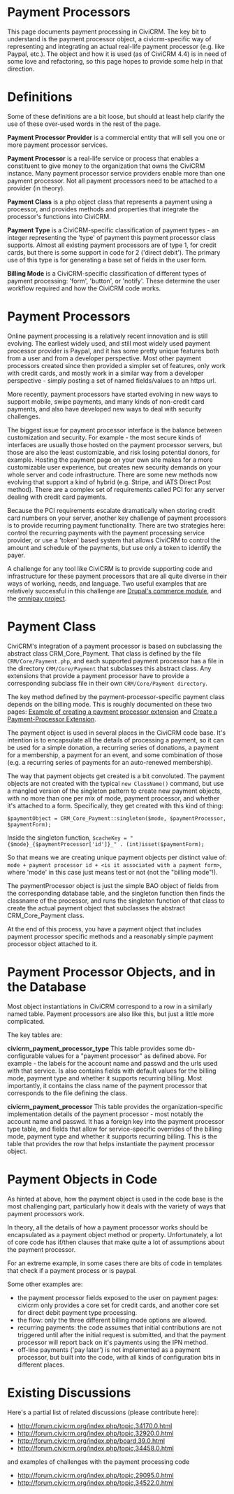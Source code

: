 # Payment Processors

This page documents payment processing in CiviCRM. The key bit to understand is the payment processor object, a civicrm-specific way of representing and integrating an actual real-life payment processor (e.g. like Paypal, etc.). The object and how it is used (as of CiviCRM 4.4) is in need of some love and refactoring, so this page hopes to provide some help in that direction.


# Definitions

Some of these definitions are a bit loose, but should at least help
clarify the use of these over-used words in the rest of the page.

**Payment Processor Provider** is a commercial entity that will sell you
one or more payment processor services.

**Payment Processor** is a real-life service or process that enables a
constituent to give money to the organization that owns the CiviCRM
instance. Many payment processor service providers enable more than one
payment processor. Not all payment processors need to be attached to a
provider (in theory).

**Payment Class** is a php object class that represents a payment using
a processor, and provides methods and properties that integrate the
processor's functions into CiviCRM.

**Payment Type** is a CiviCRM-specific classification of payment types -
an integer representing the 'type' of payment this payment processor
class supports. Almost all existing payment processors are of type 1,
for credit cards, but there is some support in code for 2 ('direct
debit'). The primary use of this type is for generating a base set of
fields in the user form.

**Billing Mode** is a CiviCRM-specific classification of different types
of payment processing: 'form', 'button', or 'notify'. These determine
the user workflow required and how the CiviCRM code works.

# Payment Processors

Online payment processing is a relatively recent innovation and is still
evolving. The earliest widely used, and still most widely used payment
processor provider is Paypal, and it has some pretty unique features
both from a user and from a developer perspective. Most other payment
processors created since then provided a simpler set of features, only
work with credit cards, and mostly work in a similar way from a
developer perspective - simply posting a set of named fields/values to
an https url.

More recently, payment processors have started evolving in new ways to
support mobile, swipe payments, and many kinds of non-credit card
payments, and also have developed new ways to deal with security
challenges.

The biggest issue for payment processor interface is the balance between
customization and security. For example - the most secure kinds of
interfaces are usually those hosted on the payment processor servers,
but those are also the least customizable, and risk losing potential
donors, for example. Hosting the payment page on your own site makes for
a more customizable user experience, but creates new security demands on
your whole server and code infrastructure. There are some new methods
now evolving that support a kind of hybrid (e.g. Stripe, and iATS Direct
Post method). There are a complex set of requirements called PCI for any
server dealing with credit card payments.

Because the PCI requirements escalate dramatically when storing credit
card numbers on your server, another key challenge of payment processors
is to provide recurring payment functionality. There are two strategies
here: control the recurring payments with the payment processing service
provider, or use a 'token' based system that allows CiviCRM to control
the amount and schedule of the payments, but use only a token to
identify the payer.

A challenge for any tool like CiviCRM is to provide supporting code and
infrastructure for these payment processors that are all quite diverse
in their ways of working, needs, and language. Two useful examples that
are relatively successful in this challenge are [Drupal's commerce
module](http://drupal.org/project/commerce), and the
[omnipay
project](https://github.com/thephpleague/omnipay).

# Payment Class

CiviCRM's integration of a payment processor is based on subclassing the
abstract class CRM_Core_Payment. That class is defined by the file
`CRM/Core/Payment.php`, and each supported payment processor has a file in
the directory `CRM/Core/Payment` that subclasses this abstract class. Any
extensions that provide a payment processor have to provide a
corresponding subclass file in their own `CRM/Core/Payment directory`.

The key method defined by the payment-processor-specific payment class
depends on the billing mode. This is roughly documented on these two
pages: [Example of creating a payment processor
extension](/confluence/display/CRMDOC/Example+of+creating+a+payment+processor+extension) and [Create
a Payment-Processor
Extension](/confluence/display/CRMDOC/Create+a+Payment-Processor+Extension).

The payment object is used in several places in the CiviCRM code base.
It's intention is to encapsulate all the details of processing a
payment, so it can be used for a simple donation, a recurring series of
donations, a payment for a membership, a payment for an event, and some
combination of those (e.g. a recurring series of payments for an
auto-renewed membership).

The way that payment objects get created is a bit convoluted. The
payment objects are not created with the typical `new ClassName()`
command, but use a mangled version of the singleton pattern to create
new payment objects, with no more than one per mix of mode, payment
processor, and whether it's attached to a form. Specifically, they get
created with this kind of thing:

`$paymentObject = CRM_Core_Payment::singleton($mode, $paymentProcessor, $paymentForm);`

Inside the singleton function,
`$cacheKey = "{$mode}_{$paymentProcessor['id']}_" . (int)isset($paymentForm);`

So that means we are creating unique payment objects per distinct value
of: `mode + payment processor id + <is it associated with a payment
form>`, where 'mode' in this case just means test or not (not the
"billing mode"!).

The paymentProcessor object is just the simple BAO object of fields from
the corresponding database table, and the singleton function then finds
the classname of the processor, and runs the singleton function of that
class to create the actual payment object that subclasses the abstract
CRM_Core_Payment class.

At the end of this process, you have a payment object that includes
payment processor specific methods and a reasonably simple payment
processor object attached to it.

# Payment Processor Objects, and in the Database

Most object instantiations in CiviCRM correspond to a row in a similarly
named table. Payment processors are also like this, but just a little
more complicated.

The key tables are:

**civicrm_payment_processor_type** This table provides some
db-configurable values for a "payment processor" as defined above. For
example - the labels for the account name and passwd and the urls used
with that service. Is also contains fields with default values for the
billing mode, payment type and whether it supports recurring billing.
Most importantly, it contains the class name of the payment processor
that corresponds to the file defining the class.

**civicrm_payment_processor** This table provides the
organization-specific implementation details of the payment processor -
most notably the account name and passwd. It has a foreign key into the
payment processor type table, and fields that allow for service-specific
overrides of the billing mode, payment type and whether it supports
recurring billing. This is the table that provides the row that helps
instantiate the payment processor object.

# Payment Objects in Code

As hinted at above, how the payment object is used in the code base is
the most challenging part, particularly how it deals with the variety of
ways that payment processors work.

In theory, all the details of how a payment processor works should be
encapsulated as a payment object method or property. Unfortunately, a
lot of core code has if/then clauses that make quite a lot of
assumptions about the payment processor.

For an extreme example, in some cases there are bits of code in
templates that check if a payment process or is paypal.

Some other examples are:

-   the payment processor fields exposed to the user on payment pages:
    civicrm only provides a core set for credit cards, and another core
    set for direct debit payment type processing.
-   the flow: only the three different billing mode options are allowed.
-   recurring payments: the code assumes that initial contributions are
    not triggered until after the initial request is submitted, and that
    the payment processor will report back on it's payments using the
    IPN method.
-   off-line payments ('pay later') is not implemented as a payment
    processor, but built into the code, with all kinds of configuration
    bits in different places.

# Existing Discussions

Here's a partial list of related discussions (please contribute here):

* <http://forum.civicrm.org/index.php/topic,34170.0.html>
* <http://forum.civicrm.org/index.php/topic,32920.0.html>
* <http://forum.civicrm.org/index.php/board,39.0.html>
* <http://forum.civicrm.org/index.php/topic,34458.0.html>

and examples of challenges with the payment processing code

* <http://forum.civicrm.org/index.php/topic,29095.0.html>
* <http://forum.civicrm.org/index.php/topic,34522.0.html>


